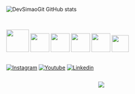 
![DevSimaoGit GitHub stats](https://github-readme-stats.vercel.app/api?username=DevSimaoGit&show_icons=true&theme=dark)

##

<div style="display: inline_block"><br/>
<img height="60" width="60" src="https://img.icons8.com/?size=100&id=101665&format=png&color=006394">
<img height="50" widht="50" src="https://cdn.jsdelivr.net/gh/devicons/devicon@latest/icons/archlinux/archlinux-original.svg">
<img height="50" widht="50" src="https://devicon-website.vercel.app/api/ubuntu/plain-wordmark.svg">
<img height="50" widht="50" src="https://cdn.jsdelivr.net/gh/devicons/devicon@latest/icons/debian/debian-plain-wordmark.svg">
<img height="50" widht="50" src="https://devicon-website.vercel.app/api/docker/plain-wordmark.svg">
<img height="45" widht="45" src="https://devicon-website.vercel.app/api/opensuse/original-wordmark.svg">
</div>

  ##

[![Instagram](https://img.icons8.com/?size=100&id=TSZw5VixabhS&format=png&color=000000)](https://bit.ly/m_simao1)
[![Youtube](https://img.icons8.com/?size=100&id=115371&format=png&color=000000)](https://youtube.com/@simao_mateus?si=QAjAU5-Oxzv1McBM)
[![Linkedin](https://img.icons8.com/?size=100&id=64154&format=png&color=000000)](https://www.linkedin.com/in/mateus-sim%C3%A3o-7ab91531a?lipi=urn%3Ali%3Apage%3Ad_flagship3_profile_view_base_contact_details%3B9DBg%2FvdJRLq7B4RUWPapFQ%3D%3D)

##

<div align="center">
  <a href="https://open.spotify.com/user/xv23z76td52watuyp7corh0ol?si=J4lOJYUyQNWf-ixBsErWDQ">
    <img src="https://cdn.brandfetch.io/id20mQyGeY/w/400/h/200/theme/dark/logo.png?c=1bxid64Mup7aczewSAYMX&t=1737597212576" />
  </a>
  
</div>
